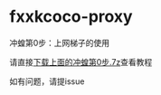# fxxkcoco-proxy
冲蝗第0步：上网梯子的使用

请直接[下载上面的冲蝗第0步.7z](https://github.com/kbtghbf/fxxkcoco-proxy/raw/main/%E5%86%B2%E8%9D%97%E7%AC%AC0%E6%AD%A5.7z)查看教程

如有问题，请提issue



